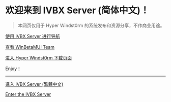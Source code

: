 # 欢迎来到 IVBX Server (简体中文)！ 
> 本网页仅用于 Hyper Windst0rm 的系统发布和资源分享，不作商业用途。

[使用 IVBX Server 进行导航](/zh-cn/Search)

[查看 WinBetaMUI Team](/zh-cn/Teams)

[进入 Hyper Windst0rm 下载页面](/zh-cn/Downloads)

Enjoy！

***

[進入 IVBX Server (繁體中文)](/zh-tw)

[Enter the IVBX Server](/en-us)
